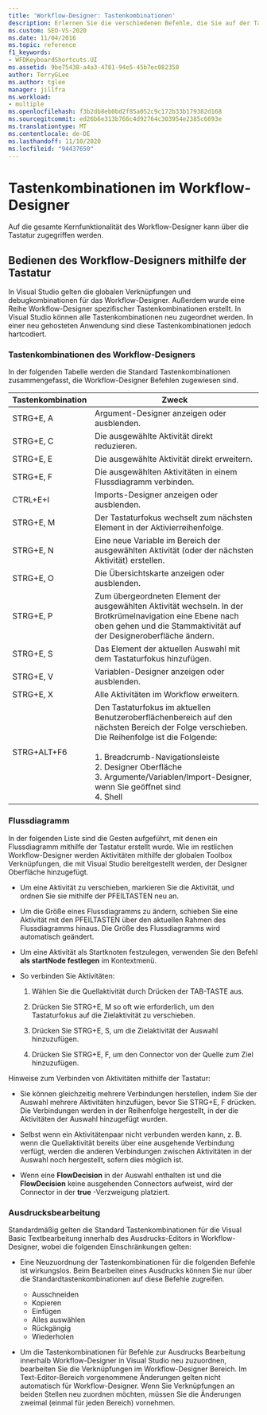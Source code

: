 ```yaml
---
title: 'Workflow-Designer: Tastenkombinationen'
description: Erlernen Sie die verschiedenen Befehle, die Sie auf der Tastatur eingeben können, um die Workflow-Designer in Visual Studio zu navigieren.
ms.custom: SEO-VS-2020
ms.date: 11/04/2016
ms.topic: reference
f1_keywords:
- WFDKeyboardShortcuts.UI
ms.assetid: 9be75438-a4a3-4781-94e5-45b7ec082358
author: TerryGLee
ms.author: tglee
manager: jillfra
ms.workload:
- multiple
ms.openlocfilehash: f3b2db8eb0bd2f85a052c9c172b33b179382d168
ms.sourcegitcommit: ed26b6e313b766c4d92764c303954e2385c6693e
ms.translationtype: MT
ms.contentlocale: de-DE
ms.lasthandoff: 11/10/2020
ms.locfileid: "94437650"
---
```

# <a name="keyboard-shortcuts-in-the-workflow-designer"></a>Tastenkombinationen im Workflow-Designer

Auf die gesamte Kernfunktionalität des Workflow-Designer kann über die Tastatur zugegriffen werden.

## <a name="navigating-the-workflow-designer-using-the-keyboard"></a>Bedienen des Workflow-Designers mithilfe der Tastatur

In Visual Studio gelten die globalen Verknüpfungen und debugkombinationen für das Workflow-Designer. Außerdem wurde eine Reihe Workflow-Designer spezifischer Tastenkombinationen erstellt. In Visual Studio können alle Tastenkombinationen neu zugeordnet werden. In einer neu gehosteten Anwendung sind diese Tastenkombinationen jedoch hartcodiert.

### <a name="workflow-designer-keyboard-shortcuts"></a>Tastenkombinationen des Workflow-Designers

In der folgenden Tabelle werden die Standard Tastenkombinationen zusammengefasst, die Workflow-Designer Befehlen zugewiesen sind.

|Tastenkombination|Zweck|
|-|-------------|
|STRG+E, A|Argument-Designer anzeigen oder ausblenden.|
|STRG+E, C|Die ausgewählte Aktivität direkt reduzieren.|
|STRG+E, E|Die ausgewählte Aktivität direkt erweitern.|
|STRG+E, F|Die ausgewählten Aktivitäten in einem Flussdiagramm verbinden.|
|CTRL+E+I|Imports-Designer anzeigen oder ausblenden.|
|STRG+E, M|Der Tastaturfokus wechselt zum nächsten Element in der Aktivierreihenfolge.|
|STRG+E, N|Eine neue Variable im Bereich der ausgewählten Aktivität (oder der nächsten Aktivität) erstellen.|
|STRG+E, O|Die Übersichtskarte anzeigen oder ausblenden.|
|STRG+E, P|Zum übergeordneten Element der ausgewählten Aktivität wechseln. In der Brotkrümelnavigation eine Ebene nach oben gehen und die Stammaktivität auf der Designeroberfläche ändern.|
|STRG+E, S|Das Element der aktuellen Auswahl mit dem Tastaturfokus hinzufügen.|
|STRG+E, V|Variablen-Designer anzeigen oder ausblenden.|
|STRG+E, X|Alle Aktivitäten im Workflow erweitern.|
|STRG+ALT+F6|Den Tastaturfokus im aktuellen Benutzeroberflächenbereich auf den nächsten Bereich der Folge verschieben. Die Reihenfolge ist die Folgende:<br /><br /> 1. Breadcrumb-Navigationsleiste<br />2. Designer Oberfläche<br />3. Argumente/Variablen/Import-Designer, wenn Sie geöffnet sind<br />4. Shell|

### <a name="flowchart"></a>Flussdiagramm

In der folgenden Liste sind die Gesten aufgeführt, mit denen ein Flussdiagramm mithilfe der Tastatur erstellt wurde. Wie im restlichen Workflow-Designer werden Aktivitäten mithilfe der globalen Toolbox Verknüpfungen, die mit Visual Studio bereitgestellt werden, der Designer Oberfläche hinzugefügt.

- Um eine Aktivität zu verschieben, markieren Sie die Aktivität, und ordnen Sie sie mithilfe der PFEILTASTEN neu an.

- Um die Größe eines Flussdiagramms zu ändern, schieben Sie eine Aktivität mit den PFEILTASTEN über den aktuellen Rahmen des Flussdiagramms hinaus. Die Größe des Flussdiagramms wird automatisch geändert.

- Um eine Aktivität als Startknoten festzulegen, verwenden Sie den Befehl **als startNode festlegen** im Kontextmenü.

- So verbinden Sie Aktivitäten:

    1. Wählen Sie die Quellaktivität durch Drücken der TAB-TASTE aus.

    2. Drücken Sie STRG+E, M so oft wie erforderlich, um den Tastaturfokus auf die Zielaktivität zu verschieben.

    3. Drücken Sie STRG+E, S, um die Zielaktivität der Auswahl hinzuzufügen.

    4. Drücken Sie STRG+E, F, um den Connector von der Quelle zum Ziel hinzuzufügen.

Hinweise zum Verbinden von Aktivitäten mithilfe der Tastatur:

- Sie können gleichzeitig mehrere Verbindungen herstellen, indem Sie der Auswahl mehrere Aktivitäten hinzufügen, bevor Sie STRG+E, F drücken. Die Verbindungen werden in der Reihenfolge hergestellt, in der die Aktivitäten der Auswahl hinzugefügt wurden.

- Selbst wenn ein Aktivitätenpaar nicht verbunden werden kann, z. B. wenn die Quellaktivität bereits über eine ausgehende Verbindung verfügt, werden die anderen Verbindungen zwischen Aktivitäten in der Auswahl noch hergestellt, sofern dies möglich ist.

- Wenn eine **FlowDecision** in der Auswahl enthalten ist und die **FlowDecision** keine ausgehenden Connectors aufweist, wird der Connector in der **true** -Verzweigung platziert.

### <a name="expression-editing"></a>Ausdrucksbearbeitung

Standardmäßig gelten die Standard Tastenkombinationen für die Visual Basic Textbearbeitung innerhalb des Ausdrucks-Editors in Workflow-Designer, wobei die folgenden Einschränkungen gelten:

- Eine Neuzuordnung der Tastenkombinationen für die folgenden Befehle ist wirkungslos. Beim Bearbeiten eines Ausdrucks können Sie nur über die Standardtastenkombinationen auf diese Befehle zugreifen.

  - Ausschneiden
  - Kopieren
  - Einfügen
  - Alles auswählen
  - Rückgängig
  - Wiederholen

- Um die Tastenkombinationen für Befehle zur Ausdrucks Bearbeitung innerhalb Workflow-Designer in Visual Studio neu zuzuordnen, bearbeiten Sie die Verknüpfungen im Workflow-Designer Bereich. Im Text-Editor-Bereich vorgenommene Änderungen gelten nicht automatisch für Workflow-Designer. Wenn Sie Verknüpfungen an beiden Stellen neu zuordnen möchten, müssen Sie die Änderungen zweimal (einmal für jeden Bereich) vornehmen.
